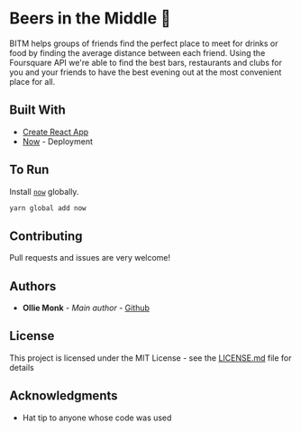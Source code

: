 # Beers in the Middle 🍻

BITM helps groups of friends find the perfect place to meet for drinks or food by finding the average distance between each friend. Using the Foursquare API we're able to find the best bars, restaurants and clubs for you and your friends to have the best evening out at the most convenient place for all.

## Built With

- [Create React App](https://github.com/facebook/create-react-app)
- [Now](https://zeit.co) - Deployment

## To Run

Install [`now`](https://github.com/zeit/now) globally.

```bash
yarn global add now
```

## Contributing

Pull requests and issues are very welcome!

## Authors

- **Ollie Monk** - _Main author_ - [Github](https://github.com/omonk)

## License

This project is licensed under the MIT License - see the [LICENSE.md](LICENSE.md) file for details

## Acknowledgments

- Hat tip to anyone whose code was used
